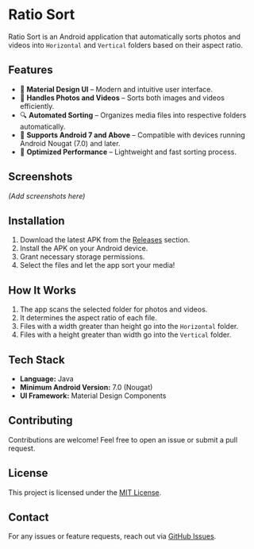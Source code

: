 # Ratio Sort

Ratio Sort is an Android application that automatically sorts photos and videos into `Horizontal` and `Vertical` folders based on their aspect ratio.

## Features
- 📱 **Material Design UI** – Modern and intuitive user interface.
- 📸 **Handles Photos and Videos** – Sorts both images and videos efficiently.
- 🔍 **Automated Sorting** – Organizes media files into respective folders automatically.
- 📂 **Supports Android 7 and Above** – Compatible with devices running Android Nougat (7.0) and later.
- 🚀 **Optimized Performance** – Lightweight and fast sorting process.

## Screenshots
_(Add screenshots here)_

## Installation
1. Download the latest APK from the [Releases](https://github.com/bhatiag41/ratiosort/releases) section.
2. Install the APK on your Android device.
3. Grant necessary storage permissions.
4. Select the files and let the app sort your media!

## How It Works
1. The app scans the selected folder for photos and videos.
2. It determines the aspect ratio of each file.
3. Files with a width greater than height go into the `Horizontal` folder.
4. Files with a height greater than width go into the `Vertical` folder.

## Tech Stack
- **Language:** Java
- **Minimum Android Version:** 7.0 (Nougat)
- **UI Framework:** Material Design Components

## Contributing
Contributions are welcome! Feel free to open an issue or submit a pull request.

## License
This project is licensed under the [MIT License](LICENSE).

## Contact
For any issues or feature requests, reach out via [GitHub Issues](https://github.com/bhatiag41/ratiosort/issues).

